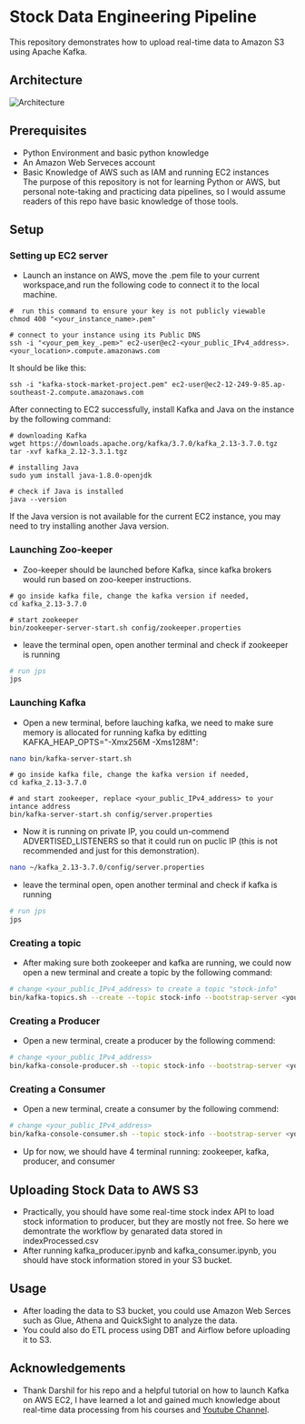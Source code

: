 
# Stock Data Engineering Pipeline
This repository demonstrates how to upload real-time data to Amazon S3 using Apache Kafka. 

## Architecture
![Architecture](https://github.com/Valerie-Fan/stock-data-engineering/assets/164007751/d8051490-f04a-410d-b1c3-0727cddf0018)
## Prerequisites
* Python Environment and basic python knowledge
* An Amazon Web Serveces account
* Basic Knowledge of AWS such as IAM and running EC2 instances<br>
The purpose of this repository is not for learning Python or AWS, but personal note-taking and practicing data pipelines, so I would assume readers of this repo have basic knowledge of those tools.

## Setup
### Setting up EC2 server
* Launch an instance on AWS, move the .pem file to your current workspace,and run the following code to connect it to the local machine.
```bach
#  run this command to ensure your key is not publicly viewable
chmod 400 "<your_instance_name>.pem"
```
```bach
# connect to your instance using its Public DNS
ssh -i "<your_pem_key_.pem>" ec2-user@ec2-<your_public_IPv4_address>.<your_location>.compute.amazonaws.com
```
It should be like this: 
```bach
ssh -i "kafka-stock-market-project.pem" ec2-user@ec2-12-249-9-85.ap-southeast-2.compute.amazonaws.com
```
After connecting to EC2 successfully, install Kafka and Java on the instance by the following command:
```bach 
# downloading Kafka 
wget https://downloads.apache.org/kafka/3.7.0/kafka_2.13-3.7.0.tgz
tar -xvf kafka_2.12-3.3.1.tgz
```
```bach 
# installing Java
sudo yum install java-1.8.0-openjdk
```
```bach 
# check if Java is installed 
java --version
```
If the Java version is not available for the current EC2 instance, you may need to try installing another Java version.
### Launching Zoo-keeper
* Zoo-keeper should be launched before Kafka, since kafka brokers would run based on zoo-keeper instructions.
```bach
# go inside kafka file, change the kafka version if needed, 
cd kafka_2.13-3.7.0

# start zookeeper
bin/zookeeper-server-start.sh config/zookeeper.properties
```
* leave the terminal open, open another terminal and check if zookeeper is running
```bash
# run jps
jps
```
### Launching Kafka
* Open a new terminal, before lauching kafka, we need to make sure memory is allocated for running kafka by editting KAFKA_HEAP_OPTS="-Xmx256M -Xms128M":
```bash
nano bin/kafka-server-start.sh
```
```bach
# go inside kafka file, change the kafka version if needed, 
cd kafka_2.13-3.7.0

# and start zookeeper, replace <your_public_IPv4_address> to your intance address
bin/kafka-server-start.sh config/server.properties
```
* Now it is running on private IP, you could un-commend ADVERTISED_LISTENERS so that it could run on puclic IP (this is not recommended and just for this demonstration).
```bash
nano ~/kafka_2.13-3.7.0/config/server.properties
```
* leave the terminal open, open another terminal and check if kafka is running
```bash
# run jps
jps
```
### Creating a topic
* After making sure both zookeeper and kafka are running, we could now open a new terminal and create a topic by the following command:
```bash
# change <your_public_IPv4_address> to create a topic "stock-info"
bin/kafka-topics.sh --create --topic stock-info --bootstrap-server <your_public_IPv4_address>:9092 --replication-factor 1 --partitions 1
```
### Creating a Producer
* Open a new terminal, create a producer by the following commend: 
```bash
# change <your_public_IPv4_address>
bin/kafka-console-producer.sh --topic stock-info --bootstrap-server <your_public_IPv4_address>:9092 
```
### Creating a Consumer
* Open a new terminal, create a consumer by the following commend: 
```bash
# change <your_public_IPv4_address>
bin/kafka-console-consumer.sh --topic stock-info --bootstrap-server <your_public_IPv4_address>:9092
```
* Up for now, we should have 4 terminal running: zookeeper, kafka, producer, and consumer

## Uploading Stock Data to AWS S3
* Practically, you should have some real-time stock index API to load stock information to producer, but they are mostly not free. So here we demontrate the workflow by genarated data stored in indexProcessed.csv
* After running kafka_producer.ipynb and kafka_consumer.ipynb, you should have stock information stored in your S3 bucket.

## Usage
* After loading the data to S3 bucket, you could use Amazon Web Serces such as Glue, Athena and QuickSight to analyze the data.
* You could also do ETL process using DBT and Airflow before uploading it to S3.

## Acknowledgements
* Thank Darshil for his repo and a helpful tutorial on how to launch Kafka on AWS EC2, I have learned a lot and gained much knowledge about real-time data processing from his courses and [Youtube Channel](https://www.youtube.com/watch?v=KerNf0NANMo&t=1643s).
